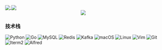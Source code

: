 
<a href="https://github.com/anuraghazra/github-readme-stats">
  <img align="center" src="https://github-readme-stats.vercel.app/api?username=aodongliu&count_private=true&show_icons=true&theme=dark" />
</a>
<a href="https://github.com/anuraghazra/convoychat">
  <img align="center" src="https://github-readme-stats.vercel.app/api/top-langs/?username=aodongliu&langs_count=8&theme=dark&count_private=true&layout=compact&hide=javascript,html,css,CoffeeScript&card_width=280" />
</a>



<!-- <div align="center">                                                                               -->
<!--     <img  src="https://github-readme-streak-stats.herokuapp.com/?user=PegasusWang&theme=dark" />   -->
<!-- </div>                                                                                             -->

<!-- **Skills:**                                                                                        -->

<!-- <code><img height="32" src="https://cdn.jsdelivr.net/npm/simple-icons@v5/icons/python.svg"></code> -->
<!-- <code><img height="32" src="https://cdn.jsdelivr.net/npm/simple-icons@v5/icons/go.svg"></code>     -->
<!-- <code><img height="32" src="https://cdn.jsdelivr.net/npm/simple-icons@v5/icons/mysql.svg"></code>  -->
<!-- <code><img height="32" src="https://cdn.jsdelivr.net/npm/simple-icons@v5/icons/redis.svg"></code>  -->
<!-- <code><img height="32" src="https://cdn.jsdelivr.net/npm/simple-icons@v5/icons/git.svg"></code>    -->
<!-- <code><img height="32" src="https://cdn.jsdelivr.net/npm/simple-icons@v5/icons/linux.svg"></code>  -->
<!-- <code><img height="32" src="https://cdn.jsdelivr.net/npm/simple-icons@v5/icons/vim.svg"></code>    -->
<!-- <code><img height="32" src="https://cdn.jsdelivr.net/npm/simple-icons@v5/icons/macos.svg"></code>  -->
<!-- <code><img height="32" src="https://cdn.jsdelivr.net/npm/simple-icons@v5/icons/alfred.svg"></code> -->


<div align="center">
    <img src="https://activity-graph.herokuapp.com/graph?username=pegasuswang&theme=dracula" />
</div>

### 技术栈

![Python](https://img.shields.io/badge/-Python-192133?style=flat-square&logo=python&logoColor=white)
![Go](https://img.shields.io/badge/-go-192133?style=flat-square&logo=go&logoColor=white)
![MySQL](https://img.shields.io/badge/-MySQL-192133?style=flat-square&logo=mysql&logoColor=white)
![Redis](https://img.shields.io/badge/-Redis-192133?style=flat-square&logo=redis&logoColor=white)
![Kafka](https://img.shields.io/badge/-Kafka-192133?style=flat-square&logo=apache-kafka&logoColor=white)
![macOS](https://img.shields.io/badge/-MacOS-192133?style=flat-square&logo=macos&logoColor=white)
![Linux](https://img.shields.io/badge/-Linux-192133?style=flat-square&logo=Linux&logoColor=white)
![Vim](https://img.shields.io/badge/-Vim-192133?style=flat-square&logo=vim&logoColor=white)
![Git](https://img.shields.io/badge/-Git-192133?style=flat-square&logo=git&logoColor=white)
![Iterm2](https://img.shields.io/badge/-Iterm2-192133?style=flat-square&logo=Iterm2&logoColor=white)
![Alfred](https://img.shields.io/badge/-Alfred-192133?style=flat-square&logo=alfred&logoColor=white)
